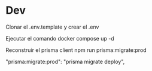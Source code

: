 




# Dev

Clonar el .env.template y crear el .env

Ejecutar el comando docker compose up -d

Reconstruir el prisma client npm run prisma:migrate:prod

 "prisma:migrate:prod": "prisma migrate deploy",